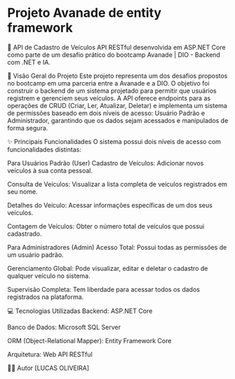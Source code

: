 # Projeto Avanade de entity framework

🚗 API de Cadastro de Veículos
API RESTful desenvolvida em ASP.NET Core como parte de um desafio prático do bootcamp Avanade | DIO - Backend com .NET e IA.

📝 Visão Geral do Projeto
Este projeto representa um dos desafios propostos no bootcamp em uma parceria entre a Avanade e a DIO.
O objetivo foi construir o backend de um sistema projetado para permitir que usuários registrem e gerenciem seus veículos. A API oferece endpoints para as operações de CRUD (Criar, Ler, Atualizar, Deletar) e implementa um sistema de permissões baseado em dois níveis de acesso: Usuário Padrão e Administrador, garantindo que os dados sejam acessados e manipulados de forma segura.


✨ Principais Funcionalidades
O sistema possui dois níveis de acesso com funcionalidades distintas:

Para Usuários Padrão (User)
Cadastro de Veículos: Adicionar novos veículos à sua conta pessoal.

Consulta de Veículos: Visualizar a lista completa de veículos registrados em seu nome.

Detalhes do Veículo: Acessar informações específicas de um dos seus veículos.

Contagem de Veículos: Obter o número total de veículos que possui cadastrado.

Para Administradores (Admin)
Acesso Total: Possui todas as permissões de um usuário padrão.

Gerenciamento Global: Pode visualizar, editar e deletar o cadastro de qualquer veículo no sistema.

Supervisão Completa: Tem liberdade para acessar todos os dados registrados na plataforma.


💻 Tecnologias Utilizadas
Backend: ASP.NET Core

Banco de Dados: Microsoft SQL Server

ORM (Object-Relational Mapper): Entity Framework Core

Arquitetura: Web API RESTful

👨‍💻 Autor
[LUCAS OLIVEIRA]

